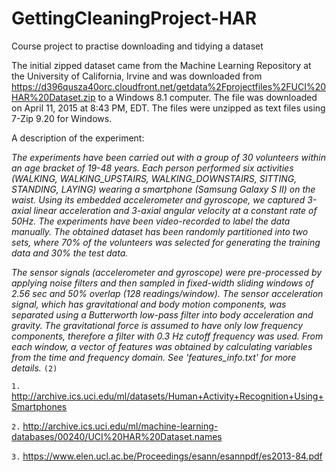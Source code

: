 # GettingCleaningProject-HAR
Course project to practise downloading and tidying a dataset

The initial zipped dataset came from the Machine Learning Repository at the University of California, Irvine and was downloaded from https://d396qusza40orc.cloudfront.net/getdata%2Fprojectfiles%2FUCI%20HAR%20Dataset.zip 
to a Windows 8.1 computer. The file was downloaded on April 11, 2015 at 8:43 PM, EDT.  The files were unzipped as text files using 7-Zip 9.20 for Windows.  

A description of the experiment:

*The experiments have been carried out with a group of 30 volunteers within an age bracket of 19-48 years. Each person performed six activities (WALKING, WALKING_UPSTAIRS, WALKING_DOWNSTAIRS, SITTING, STANDING, LAYING) wearing a smartphone (Samsung Galaxy S II) on the waist. Using its embedded accelerometer and gyroscope, we captured 3-axial linear acceleration and 3-axial angular velocity at a constant rate of 50Hz. The experiments have been video-recorded to label the data manually. The obtained dataset has been randomly partitioned into two sets, where 70% of the volunteers was selected for generating the training data and 30% the test data.*

*The sensor signals (accelerometer and gyroscope) were pre-processed by applying noise filters and then sampled in fixed-width sliding windows of 2.56 sec and 50% overlap (128 readings/window). The sensor acceleration signal, which has gravitational and body motion components, was separated using a Butterworth low-pass filter into body acceleration and gravity. The gravitational force is assumed to have only low frequency components, therefore a filter with 0.3 Hz cutoff frequency was used. From each window, a vector of features was obtained by calculating variables from the time and frequency domain. See 'features_info.txt' for more details.* `(2)`


    









`1.` http://archive.ics.uci.edu/ml/datasets/Human+Activity+Recognition+Using+Smartphones

`2.` http://archive.ics.uci.edu/ml/machine-learning-databases/00240/UCI%20HAR%20Dataset.names

`3.` https://www.elen.ucl.ac.be/Proceedings/esann/esannpdf/es2013-84.pdf



